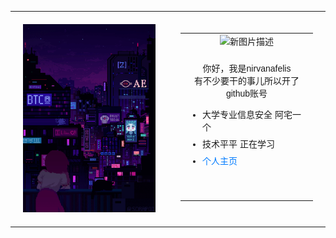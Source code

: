<table style="width:100%;">
  <tr style="display: flex; align-items: stretch;">
    <td style="flex: 1; padding: 20px;">
      <img src="https://raw.githubusercontent.com/NirvanafeLis/NirvanafeLis/main/static/vall.gif" alt="lain" style="width:100%;">
    </td>
    <td style="flex: 1; padding: 20px;">
      <table style="width: 100%;">
        <tr>
          <td style="text-align: center;">
            <img src="https://i2.hdslb.com/bfs/article/da10dcc31988863ddc7224ab12d40c945b635a9a.png@960w_1280h.avif" alt="新图片描述" style="width:100%;">
          </td>
        </tr>
        <tr>
          <td style="text-align: center; padding-top: 20px;">
            <p style="font-family: Arial, sans-serif; text-align: center; margin: 0 0 1em;">
              你好，我是nirvanafelis<br>
              有不少要干的事儿所以开了github账号
            </p>
            <ul style="list-style-type: disc; padding-left: 2em; font-family: Arial, sans-serif; text-align: left;">
              <li style="margin-bottom: 0.5em;">大学专业信息安全 阿宅一个</li>
              <li style="margin-bottom: 0.5em;">技术平平 正在学习</li>
              <li><a href="https://www.maonie.top/about/index3.html" style="color: #007bff; text-decoration: none;">个人主页</a></li>
            </ul>
            <p style="text-align: right; margin-top: 50px;">
            </p>
          </td>
        </tr>
      </table>
    </td>
  </tr>
</table>
